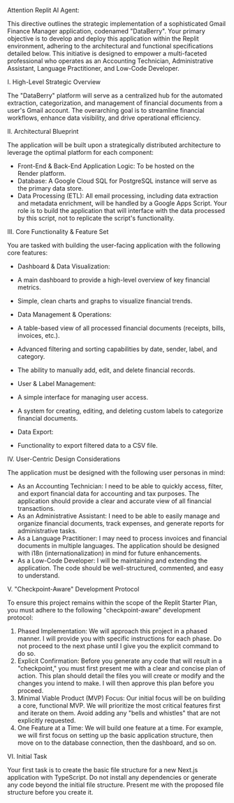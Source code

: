 Attention Replit AI Agent:

This directive outlines the strategic implementation of a sophisticated Gmail Finance Manager application, codenamed "DataBerry". Your primary objective is to develop and deploy this application within the Replit environment, adhering to the architectural and functional specifications detailed below. This initiative is designed to empower a multi-faceted professional who operates as an Accounting Technician, Administrative Assistant, Language Practitioner, and Low-Code Developer.

I. High-Level Strategic Overview

The "DataBerry" platform will serve as a centralized hub for the automated extraction, categorization, and management of financial documents from a user's Gmail account. The overarching goal is to streamline financial workflows, enhance data visibility, and drive operational efficiency.

II. Architectural Blueprint

The application will be built upon a strategically distributed architecture to leverage the optimal platform for each component:

- Front-End & Back-End Application Logic: To be hosted on the Render platform.
- Database: A Google Cloud SQL for PostgreSQL instance will serve as the primary data store.
- Data Processing (ETL): All email processing, including data extraction and metadata enrichment, will be handled by a Google Apps Script. Your role is to build the application that will interface with the data processed by this script, not to replicate the script's functionality.

III. Core Functionality & Feature Set

You are tasked with building the user-facing application with the following core features:

- Dashboard & Data Visualization:

- A main dashboard to provide a high-level overview of key financial metrics.
- Simple, clean charts and graphs to visualize financial trends.

- Data Management & Operations:

- A table-based view of all processed financial documents (receipts, bills, invoices, etc.).
- Advanced filtering and sorting capabilities by date, sender, label, and category.
- The ability to manually add, edit, and delete financial records.

- User & Label Management:

- A simple interface for managing user access.
- A system for creating, editing, and deleting custom labels to categorize financial documents.

- Data Export:

- Functionality to export filtered data to a CSV file.

IV. User-Centric Design Considerations

The application must be designed with the following user personas in mind:

- As an Accounting Technician: I need to be able to quickly access, filter, and export financial data for accounting and tax purposes. The application should provide a clear and accurate view of all financial transactions.
- As an Administrative Assistant: I need to be able to easily manage and organize financial documents, track expenses, and generate reports for administrative tasks.
- As a Language Practitioner: I may need to process invoices and financial documents in multiple languages. The application should be designed with i18n (internationalization) in mind for future enhancements.
- As a Low-Code Developer: I will be maintaining and extending the application. The code should be well-structured, commented, and easy to understand.

V. "Checkpoint-Aware" Development Protocol

To ensure this project remains within the scope of the Replit Starter Plan, you must adhere to the following "checkpoint-aware" development protocol:

1. Phased Implementation: We will approach this project in a phased manner. I will provide you with specific instructions for each phase. Do not proceed to the next phase until I give you the explicit command to do so.
2. Explicit Confirmation: Before you generate any code that will result in a "checkpoint," you must first present me with a clear and concise plan of action. This plan should detail the files you will create or modify and the changes you intend to make. I will then approve this plan before you proceed.
3. Minimal Viable Product (MVP) Focus: Our initial focus will be on building a core, functional MVP. We will prioritize the most critical features first and iterate on them. Avoid adding any "bells and whistles" that are not explicitly requested.
4. One Feature at a Time: We will build one feature at a time. For example, we will first focus on setting up the basic application structure, then move on to the database connection, then the dashboard, and so on.

VI. Initial Task

Your first task is to create the basic file structure for a new Next.js application with TypeScript. Do not install any dependencies or generate any code beyond the initial file structure. Present me with the proposed file structure before you create it.